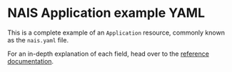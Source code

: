 # NAIS Application example YAML

<!--
  This documentation was automatically generated by the liberator pipeline.
  See https://github.com/nais/liberator/actions for details.
  
  DO NOT MAKE MANUAL CHANGES TO THIS FILE, THEY WILL BE OVERWRITTEN!
-->

This is a complete example of an `Application` resource, commonly known as the `nais.yaml` file.

For an in-depth explanation of each field, head over to the [reference documentation](application.md).

